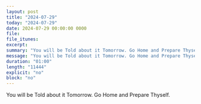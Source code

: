```yaml
---
layout: post
title: "2024-07-29"
today: "2024-07-29"
date: 2024-07-29 00:00:00 0000
file:
file_itunes:
excerpt:
summary: "You will be Told about it Tomorrow. Go Home and Prepare Thyself."
message: "You will be Told about it Tomorrow. Go Home and Prepare Thyself."
duration: "01:00"
length: "11444"
explicit: "no"
block: "no"
---
```

You will be Told about it Tomorrow. Go Home and Prepare Thyself.

